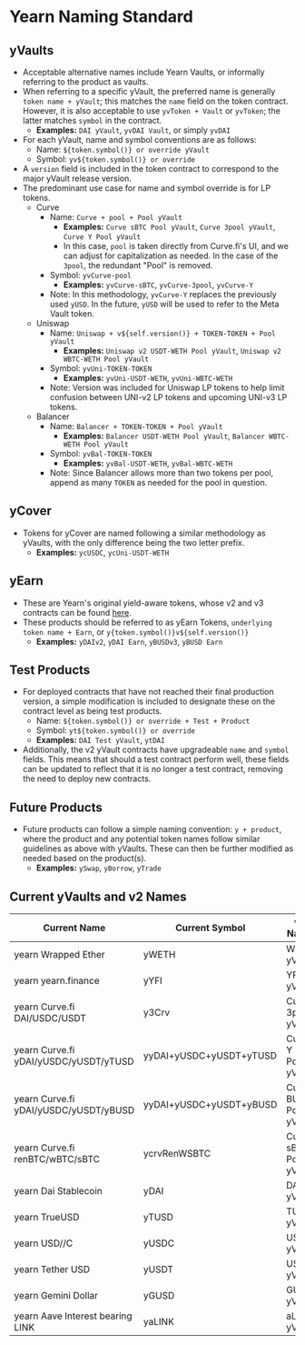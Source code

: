 # Yearn Naming Standard

## yVaults

- Acceptable alternative names include Yearn Vaults, or informally referring to the product as vaults.
- When referring to a specific yVault, the preferred name is generally `token name + yVault`; this matches the `name` field on the token contract. However, it is also acceptable to use `yvToken + Vault` or `yvToken`; the latter matches `symbol` in the contract.
  - **Examples:** `DAI yVault`, `yvDAI Vault`, or simply `yvDAI`
- For each yVault, name and symbol conventions are as follows:
  - Name: `${token.symbol()} or override yVault`
  - Symbol: `yv${token.symbol()} or override`
- A `version` field is included in the token contract to correspond to the major yVault release version.
- The predominant use case for name and symbol override is for LP tokens.
  - Curve
    - Name: `Curve + pool + Pool yVault`
      - **Examples:** `Curve sBTC Pool yVault`, `Curve 3pool yVault`, `Curve Y Pool yVault`
      - In this case, `pool` is taken directly from Curve.fi's UI, and we can adjust for capitalization as needed. In the case of the `3pool`, the redundant "Pool" is removed.
    - Symbol: `yvCurve-pool`
      - **Examples:** `yvCurve-sBTC`, `yvCurve-3pool`, `yvCurve-Y`
    - Note: In this methodology, `yvCurve-Y` replaces the previously used `yUSD`. In the future, `yUSD` will be used to refer to the Meta Vault token.
  - Uniswap
    - Name: `Uniswap + v${self.version()} + TOKEN-TOKEN + Pool yVault`
      - **Examples:** `Uniswap v2 USDT-WETH Pool yVault`, `Uniswap v2 WBTC-WETH Pool yVault`
    - Symbol: `yvUni-TOKEN-TOKEN`
      - **Examples:** `yvUni-USDT-WETH`, `yvUni-WBTC-WETH`
    - Note: Version was included for Uniswap LP tokens to help limit confusion between UNI-v2 LP tokens and upcoming UNI-v3 LP tokens.
  - Balancer
    - Name: `Balancer + TOKEN-TOKEN + Pool yVault`
      - **Examples:** `Balancer USDT-WETH Pool yVault`, `Balancer WBTC-WETH Pool yVault`
    - Symbol: `yvBal-TOKEN-TOKEN`
      - **Examples:** `yvBal-USDT-WETH`, `yvBal-WBTC-WETH`
    - Note: Since Balancer allows more than two tokens per pool, append as many `TOKEN` as needed for the pool in question.

## yCover

- Tokens for yCover are named following a similar methodology as yVaults, with the only difference being the two letter prefix.
  - **Examples:** `ycUSDC`, `ycUni-USDT-WETH`

## yEarn

- These are Yearn's original yield-aware tokens, whose v2 and v3 contracts can be found [here](https://docs.yearn.finance/developers/deployed-contracts-registry#v2-yield-tokens).
- These products should be referred to as yEarn Tokens, `underlying token name + Earn`, or `y{token.symbol()}v${self.version()}`
  - **Examples:** `yDAIv2`, `yDAI Earn`, `yBUSDv3`, `yBUSD Earn`

## Test Products

- For deployed contracts that have not reached their final production version, a simple modification is included to designate these on the contract level as being test products.
  - Name: `${token.symbol()} or override + Test + Product`
  - Symbol: `yt${token.symbol()} or override`
  - **Examples:** `DAI Test yVault`, `ytDAI`
- Additionally, the v2 yVault contracts have upgradeable `name` and `symbol` fields. This means that should a test contract perform well, these fields can be updated to reflect that it is no longer a test contract, removing the need to deploy new contracts.

## Future Products

- Future products can follow a simple naming convention: `y + product`, where the product and any potential token names follow similar guidelines as above with yVaults. These can then be further modified as needed based on the product(s).
  - **Examples:** `ySwap`, `yBorrow`, `yTrade`

## Current yVaults and v2 Names

| Current Name                          | Current Symbol          | v2 Name                | v2 Symbol     | Current Vault Token Contract               |
| ------------------------------------- | ----------------------- | ---------------------- | ------------- | ------------------------------------------ |
| yearn Wrapped Ether                   | yWETH                   | WETH yVault            | yvWETH        | 0xe1237aa7f535b0cc33fd973d66cbf830354d16c7 |
| yearn yearn.finance                   | yYFI                    | YFI yVault             | yvYFI         | 0xba2e7fed597fd0e3e70f5130bcdbbfe06bb94fe1 |
| yearn Curve.fi DAI/USDC/USDT          | y3Crv                   | Curve 3pool yVault     | yvCurve-3pool | 0x9cA85572E6A3EbF24dEDd195623F188735A5179f |
| yearn Curve.fi yDAI/yUSDC/yUSDT/yTUSD | yyDAI+yUSDC+yUSDT+yTUSD | Curve Y Pool yVault    | yvCurve-Y     | 0x5dbcF33D8c2E976c6b560249878e6F1491Bca25c |
| yearn Curve.fi yDAI/yUSDC/yUSDT/yBUSD | yyDAI+yUSDC+yUSDT+yBUSD | Curve BUSD Pool yVault | yvCurve-BUSD  | 0x2994529C0652D127b7842094103715ec5299bBed |
| yearn Curve.fi renBTC/wBTC/sBTC       | ycrvRenWSBTC            | Curve sBTC Pool yVault | yvCurve-sBTC  | 0x7Ff566E1d69DEfF32a7b244aE7276b9f90e9D0f6 |
| yearn Dai Stablecoin                  | yDAI                    | DAI yVault             | yvDAI         | 0xACd43E627e64355f1861cEC6d3a6688B31a6F952 |
| yearn TrueUSD                         | yTUSD                   | TUSD yVault            | yvTUSD        | 0x37d19d1c4E1fa9DC47bD1eA12f742a0887eDa74a |
| yearn USD//C                          | yUSDC                   | USDC yVault            | yvUSDC        | 0x597aD1e0c13Bfe8025993D9e79C69E1c0233522e |
| yearn Tether USD                      | yUSDT                   | USDT yVault            | yvUSDT        | 0x2f08119C6f07c006695E079AAFc638b8789FAf18 |
| yearn Gemini Dollar                   | yGUSD                   | GUSD yVault            | yvGUSD        | 0xec0d8D3ED5477106c6D4ea27D90a60e594693C90 |
| yearn Aave Interest bearing LINK      | yaLINK                  | aLINK yVault           | yvaLINK       | 0x29E240CFD7946BA20895a7a02eDb25C210f9f324 |
